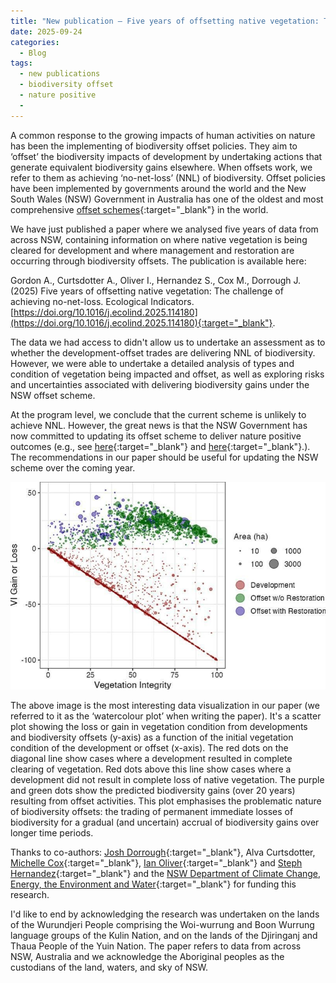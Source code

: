 ```yaml
---
title: "New publication — Five years of offsetting native vegetation: The challenge of achieving no-net-loss"
date: 2025-09-24
categories:
  - Blog
tags:
  - new publications 
  - biodiversity offset
  - nature positive
  - 
---
```


A common response to the growing impacts of human activities on nature has been the implementing of biodiversity offset policies. They aim to ‘offset’ the biodiversity impacts of development by undertaking actions that generate equivalent biodiversity gains elsewhere. When offsets work, we refer to them as achieving ‘no-net-loss’ (NNL) of biodiversity. Offset policies have been implemented by governments around the world and the New South Wales (NSW) Government in Australia has one of the oldest and most comprehensive [offset schemes](https://www.environment.nsw.gov.au/topics/animals-and-plants/biodiversity-offsets-scheme){:target="_blank"} in the world. 

We have just published a paper where we analysed five years of data from across NSW, containing information on where native vegetation is being cleared for development and where management and restoration are occurring through biodiversity offsets. The publication is available here: 

Gordon A., Curtsdotter A., Oliver I., Hernandez S., Cox M., Dorrough J. (2025) Five years of offsetting native vegetation: The challenge of achieving no-net-loss. Ecological Indicators.[https://doi.org/10.1016/j.ecolind.2025.114180](https://doi.org/10.1016/j.ecolind.2025.114180){:target="_blank"}.

The data we had access to didn't allow us to undertake an assessment as to whether the development-offset trades are delivering NNL of biodiversity. However, we were able to undertake a detailed analysis of types and condition of vegetation being impacted and offset, as well as exploring risks and uncertainties associated with delivering biodiversity gains under the NSW offset scheme.

At the program level, we conclude that the current scheme is unlikely to achieve NNL. However, the great news is that the NSW Government has now committed to updating its offset scheme to deliver nature positive outcomes (e.g., see [here](https://www.corrs.com.au/insights/nsw-plans-for-nature-with-net-positive-biodiversity-offset-reforms){:target="_blank"} and [here](https://www.nsw.gov.au/departments-and-agencies/cabinet-office/resources/nsw-plan-for-nature){:target="_blank"}.). The recommendations in our paper should be useful for updating the NSW scheme over the coming year.

![image tooltip here](/assets/images/watercolour-plot.jpg)

The above image is the most interesting data visualization in our paper (we referred to it as the ‘watercolour plot’ when writing the paper). It's a scatter plot showing the loss or gain in vegetation condition from developments and biodiversity offsets (y-axis) as a function of the initial vegetation condition of the development or offset (x-axis). The red dots on the diagonal line show cases where a development resulted in complete clearing of vegetation. Red dots above this line show cases where a development did not result in complete loss of native vegetation. The purple and green dots show the predicted biodiversity gains (over 20 years) resulting from offset activities. This plot emphasises the problematic nature of biodiversity offsets: the trading of permanent immediate losses of biodiversity for a gradual (and uncertain) accrual of biodiversity gains over longer time periods.

Thanks to co-authors: [Josh Dorrough](https://www.linkedin.com/in/josh-dorrough-0a82a24b/){:target="_blank"}, Alva Curtsdotter, [Michelle Cox](https://www.linkedin.com/in/michelle-cox-3b925075/){:target="_blank"}, [Ian Oliver](https://www.linkedin.com/in/ian-oliver-769611151/){:target="_blank"} and [Steph Hernandez](https://www.linkedin.com/in/steph-hernandez-057b0a193/){:target="_blank"} and the [NSW Department of Climate Change, Energy, the Environment and Water](https://www.nsw.gov.au/departments-and-agencies/dcceew){:target="_blank"} for funding this research. 

I'd like to end by acknowledging the research was undertaken on the lands of the Wurundjeri People comprising the Woi-wurrung and Boon Wurrung language groups of the Kulin Nation, and on the lands of the Djiringanj and Thaua People of the Yuin Nation. The paper refers to data from across NSW, Australia and we acknowledge the Aboriginal peoples as the custodians of the land, waters, and sky of NSW.
